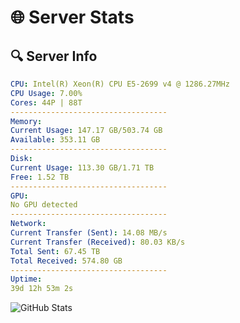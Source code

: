 # 🌐 Server Stats
## 🔍 Server Info
```yaml
CPU: Intel(R) Xeon(R) CPU E5-2699 v4 @ 1286.27MHz
CPU Usage: 7.00%
Cores: 44P | 88T
-----------------------------------
Memory:
Current Usage: 147.17 GB/503.74 GB
Available: 353.11 GB
-----------------------------------
Disk:
Current Usage: 113.30 GB/1.71 TB
Free: 1.52 TB
-----------------------------------
GPU:
No GPU detected
-----------------------------------
Network:
Current Transfer (Sent): 14.08 MB/s
Current Transfer (Received): 80.03 KB/s
Total Sent: 67.45 TB
Total Received: 574.80 GB
-----------------------------------
Uptime:
39d 12h 53m 2s
```
![GitHub Stats](https://img.shields.io/badge/Updated-2025-04-16_10:15:51-blue)